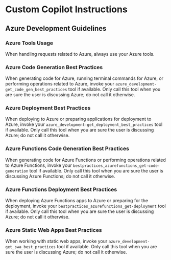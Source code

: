 # Custom Copilot Instructions

## Azure Development Guidelines

### Azure Tools Usage
When handling requests related to Azure, always use your Azure tools.

### Azure Code Generation Best Practices
When generating code for Azure, running terminal commands for Azure, or performing operations related to Azure, invoke your `azure_development-get_code_gen_best_practices` tool if available. Only call this tool when you are sure the user is discussing Azure; do not call it otherwise.

### Azure Deployment Best Practices
When deploying to Azure or preparing applications for deployment to Azure, invoke your `azure_development-get_deployment_best_practices` tool if available. Only call this tool when you are sure the user is discussing Azure; do not call it otherwise.

### Azure Functions Code Generation Best Practices
When generating code for Azure Functions or performing operations related to Azure Functions, invoke your `bestpractices_azurefunctions_get-code-generation` tool if available. Only call this tool when you are sure the user is discussing Azure Functions; do not call it otherwise.

### Azure Functions Deployment Best Practices
When deploying Azure Functions apps to Azure or preparing for the deployment, invoke your `bestpractices_azurefunctions_get-deployment` tool if available. Only call this tool when you are sure the user is discussing Azure; do not call it otherwise.

### Azure Static Web Apps Best Practices
When working with static web apps, invoke your `azure_development-get_swa_best_practices` tool if available. Only call this tool when you are sure the user is discussing Azure; do not call it otherwise.
